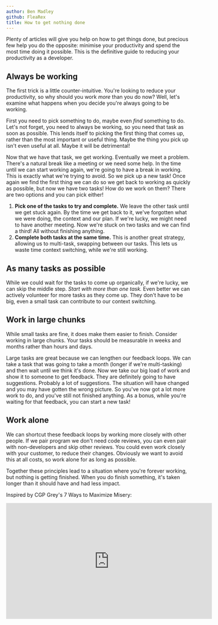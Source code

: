 ```yaml
---
author: Ben Madley
github: FleaRex
title: How to get nothing done
---
```


Plenty of articles will give you help on how to get things done, but precious few help you do the opposite: minimise your productivity and spend the most time doing it possible. This is the definitive guide to reducing your productivity as a developer.

## Always be working

The first trick is a little counter-intuitive. You're looking to reduce your productivity, so why should you work _more_ than you do now? Well, let's examine what happens when you decide you're always going to be working.

First you need to pick something to do, maybe even _find_ something to do. Let's not forget, you need to always be working, so you need that task as soon as possible. This lends itself to picking the first thing that comes up, rather than the most important or useful thing. Maybe the thing you pick up isn't even useful at all. Maybe it will be detrimental!

Now that we have that task, we get working. Eventually we meet a problem. There's a natural break like a meeting or we need some help. In the time until we can start working again, we're going to have a break in working. This is exactly what we're trying to avoid. So we pick up a new task! Once again we find the first thing we can do so we get back to working as quickly as possible, but now we have two tasks! How do we work on them? There are two options and you can pick either!

1.  **Pick one of the tasks to try and complete.** We leave the other task until we get stuck again. By the time we get back to it, we've forgotten what we were doing, the context and our plan. If we're lucky, we might need to have another meeting. Now we're stuck on two tasks and we can find a third! All without finishing anything.
2.  **Complete both tasks at the same time.** This is another great strategy, allowing us to multi-task, swapping between our tasks. This lets us waste time context switching, while we're still working.

## As many tasks as possible

While we could wait for the tasks to come up organically, if we're lucky, we can skip the middle step. _Start with more than one task._ Even better we can actively volunteer for more tasks as they come up. They don't have to be big, even a small task can contribute to our context switching.

## Work in large chunks

While small tasks are fine, it does make them easier to finish. Consider working in large chunks. Your tasks should be measurable in weeks and months rather than hours and days.

Large tasks are great because we can lengthen our feedback loops. We can take a task that was going to take a month (longer if we're multi-tasking) and then wait until we think it's done. Now we take our big load of work and show it to someone to get feedback. They are definitely going to have suggestions. Probably a lot of suggestions. The situation will have changed and you may have gotten the wrong picture. So you've now got a lot more work to do, and you've still not finished anything. As a bonus, while you're waiting for that feedback, you can start a new task!

## Work alone

We can shortcut these feedback loops by working more closely with other people. If we pair program we don't need code reviews, you can even pair with non-developers and skip other reviews. You could even work closely with your customer, to reduce their changes. Obviously we want to avoid this at all costs, so work alone for as long as possible.

Together these principles lead to a situation where you're forever working, but nothing is getting finished. When you do finish something, it's taken longer than it should have and had less impact.

Inspired by CGP Grey's 7 Ways to Maximize Misery:

<iframe width="560" height="315" src="https://www.youtube.com/embed/LO1mTELoj6o" frameborder="0" allow="accelerometer; autoplay; clipboard-write; encrypted-media; gyroscope; picture-in-picture" allowfullscreen></iframe>
